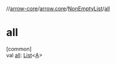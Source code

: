 //[arrow-core](../../../index.md)/[arrow.core](../index.md)/[NonEmptyList](index.md)/[all](all.md)

# all

[common]\
val [all](all.md): [List](https://kotlinlang.org/api/latest/jvm/stdlib/kotlin.collections/-list/index.html)&lt;[A](index.md)&gt;
